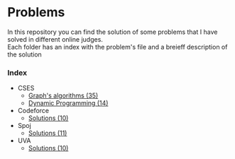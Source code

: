 # Problems
In this repository you can find the solution of some problems that I have solved in different online judges.\
Each folder has an index with the problem's file and a breieff description of the solution 

### Index
- CSES
    - [Graph's algorithms (35)](cses/graphs/)
    - [Dynamic Programming (14)](cses/dp/)
- Codeforce
    - [Solutions (10)](codeforce/)
- Spoj
    - [Solutions (11)](spoj/)
- UVA
    - [Solutions (10)](uva/)
